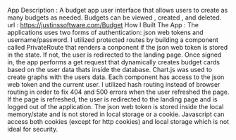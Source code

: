 App Description : A budget app user interface that allows users to create as many budgets as needed. Budgets can be viewed , created , and deleted.
url : https://justinssoftware.com/Budget
How I Built The App : The applications uses two forms of authentication: json web tokens and username/password. I utilized protected routes by building a component called
PrivateRoute that renders a conponent if the json web token is stored in the state. If not, the user is redirected to the landing page. Once signed in, the app performs a get request
that dynamically creates budget cards based on the user data thats inside the database. Chart.js was used to create graphs with the users data. Each component has access to the json web token and the current user. I utilized hash routing
instead of browser routing in order to fix 404 and 500 errors when the user refreshed the page. If the page is refreshed, the user is redirected to the landing page and is logged out
of the application. The json web token is stored inside the local memory/state and is not stored in local storage or a cookie. Javascript can access both cookies (except for http cookies)
and local storage which is not ideal for security.
